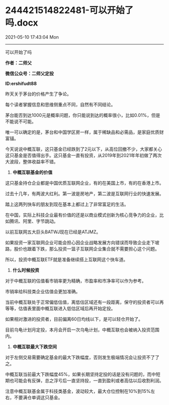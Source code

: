 # 244421514822481-可以开始了吗.docx

2021-05-10 17:43:04 Mon

----

可以开始了吗

__作者：二师父__

__微信公众号：二师父定投__

__ID:ershifudt88__

昨天关于茅台的价格产生了争论。

每个读者掌握信息和思维侧重点不同，自然有不同结论。

茅台能否到达1000元是概率问题，你只能说到达的概率很小，比如0\.01%，但是不能说不可能。

唯一可以确定的是，茅台和中国学区房一样，属于稀缺品和必需品，是家庭优质财富锚。

今天说说中概互联，这只基金已经跌到了2元以下，从高位回撤不少，大家都关心这只基金是否值得出手。这只基金一直有投资，从2019年到2021年年初做了两次大波段，整体收益率不错。

1. __中概互联基金的价值__

这只基金持仓企业都是中国优质互联网企业，有的在美国上市，有的在香港上市。

过去十几年，有两波大红利。第一波是房地产，第二波是互联网行业的快速发展。

踏上这两列快车的朋友到现在基本上都过上了非常富足的生活。

在中国，实际上科技企业最有价值的还是以商业模式创新为核心竞争力的企业，比如腾讯、阿里、字节跳动。

以前互联网五大巨头BATWJ现在已经是ATJMZ。

如果投资一家互联网企业可能会担心因企业战略发展方向错误而导致企业走下坡路，股价也跟着下跌，那么投资一篮子互联网企业集合就不需要担心这个问题。

所以，投资中概互联ETF就是准备继续搭上互联网这个快车道。

1. __什么时候投资__

对于中概互联的估值看市销率更为精确，市盈率和市净率可以作为参考。

市销率给科技类企业估值会更加准确。

当前中概互联处于正常偏低估值，离低估区域还有一段距离，保守的投资者可以再等等，估值表里面中概互联进入低估区域后再开始定投。

如果相对激进的投资者，目前偏离60日均线以下，是可以轻仓开始了。

目前乌龟计划月定投，本月会开启一次乌龟计划，中概互联也会被纳入投资范围内。

1. __中概互联最大下跌空间__

对于左侧交易需要确定基金的最大下跌幅度，否则发生极端情况会让投资不了了之。

中概互联当前最大下跌幅度45%，如果长期坚持定投的话是没有问题的，而中短期也可能会有反弹，总之浮亏后一直坚持投，一直到盈利或者高估以后收割利润。

注意中概互联基金属于科技类基金，波动较大，最大仓位控制在10%到15%左右，不要满仓单调这只基金。

